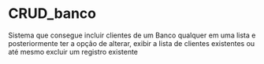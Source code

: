 # CRUD_banco
 Sistema que consegue incluir clientes de um Banco qualquer em uma lista e posteriormente ter a opção de alterar, exibir a lista de clientes existentes ou até mesmo excluir um registro existente

